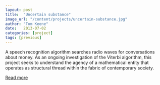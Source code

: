 ```yaml
---
layout: post
title:  "Uncertain substance"
image_url: "/content/projects/uncertain-substance.jpg"
author: "Tom Keene"
date:   2013-07-02
categories: [project]
tags: [previous]
---
```

A speech recognition algorithm searches radio waves for conversations about money. As an ongoing investigation of the Viterbi algorithm, this project seeks to understand the agency of a mathematical entity that operates as structural thread within the fabric of contemporary society.

[Read more](http://theanthillsocial.co.uk/projects/uncertain-substance)
